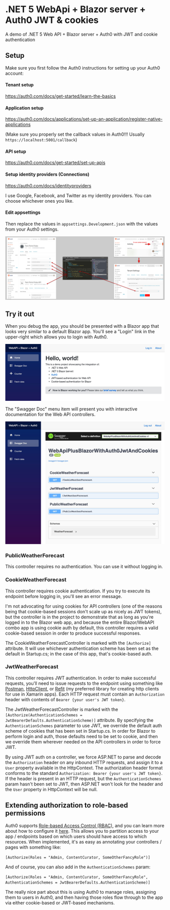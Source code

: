 # .NET 5 WebApi + Blazor server + Auth0 JWT & cookies
A demo of .NET 5 Web API + Blazor server + Auth0 with JWT and cookie authentication

## Setup
Make sure you first follow the Auth0 instructions for setting up your Auth0 account:

#### Tenant setup

https://auth0.com/docs/get-started/learn-the-basics

#### Application setup

https://auth0.com/docs/applications/set-up-an-application/register-native-applications

(Make sure you properly set the callback values in Auth0!!! Usually `https://localhost:5001/callback`)

#### API setup

https://auth0.com/docs/get-started/set-up-apis

#### Setup identity providers (Connections)

https://auth0.com/docs/identityproviders

I use Google, Facebook, and Twitter as my identity providers. You can choose whichever ones you like.

#### Edit appsettings

Then replace the values in `appsettings.Development.json` with the values from your Auth0 settings.

![Auth0_settings_explanation](Auth0_settings_explanation.png)

## Try it out

When you debug the app, you should be presented with a Blazor app that looks very similar to a default Blazor app. You'll see a "Login" link in the upper-right which allows you to login with Auth0.

![app1](app1.jpg)

The "Swagger Doc" menu item will present you with interactive documentation for the Web API controllers.

![app2](app2.jpg)

### PublicWeatherForecast

This controller requires no authentication. You can use it without logging in.

### CookieWeatherForecast

This controller requires cookie authentication. If you try to execute its endpoint before logging in, you'll see an error message. 

I'm not advocating for using cookies for API controllers (one of the reasons being that cookie-based sessions don't scale up as nicely as JWT tokens), but the controller is in the project to demonstrate that as long as you're logged in to the Blazor web app, and because the entire Blazor/WebAPI combo app is using cookie auth by default, this controller requires a valid cookie-based session in order to produce successful responses.

The CookieWeatherForecastController is marked with the `[Authorize]` attribute. It will use whichever authentication scheme has been set as the default in Startup.cs; in the case of this app, that's cookie-based auth.

### JwtWeatherForecast

This controller requires JWT authentication. In order to make successful requests, you'll need to issue requests to the endpoint using something like [Postman](https://www.postman.com/), [HttpClient](https://docs.microsoft.com/en-us/dotnet/api/system.net.http.httpclient?view=net-5.0), or [Refit](https://github.com/reactiveui/refit) (my preferred library for creating http clients for use in Xamarin apps). Each HTTP request must contain an `Authorization` header with contents of `Bearer {your user's JWT token}`.

The JwtWeatherForecastController is marked with the `[Authorize(AuthenticationSchemes = JwtBearerDefaults.AuthenticationScheme)]` attribute. By specifying the `AuthenticationSchemes` parameter to use JWT, we override the default auth scheme of cookies that has been set in Startup.cs. In order for Blazor to perform login and auth, those defaults need to be set to cookie, and then we override them wherever needed on the API controllers in order to force JWT.

By using JWT auth on a controller, we force ASP.NET to parse and decode the `Authorization` header on any inbound HTTP requests, and assign it to a `User` property available in the HttpContext. The authorization header format conforms to the standard `Authorization: Bearer {your user's JWT token}`. If the header is present in an HTTP request, but the `AuthenticationSchemes` param hasn't been set to JWT, then ASP.NET won't look for the header and the `User` property in HttpContext will be null.

## Extending authorization to role-based permissions
Auth0 supports [Role-based Access Control (RBAC)](https://auth0.com/docs/authorization/rbac), and you can learn more about how to configure it [here](https://auth0.com/docs/authorization/how-to-use-auth0s-core-authorization-feature-set). This allows you to partition access to your app / endpoints based on which users should have access to which resources. When implemented, it's as easy as annotating your controllers / pages with something like:

```[Authorize(Roles = "Admin, ContentCurator, SomeOtherFancyRole")]```

And of course, you can also add in the `AuthenticationSchemes` param:

```[Authorize(Roles = "Admin, ContentCurator, SomeOtherFancyRole", AuthenticationSchemes = JwtBearerDefaults.AuthenticationScheme)]```


The really nice part about this is using Auth0 to manage roles, assigning them to users in Auth0, and then having those roles flow through to the app via either cookie-based or JWT-based mechanisms.
